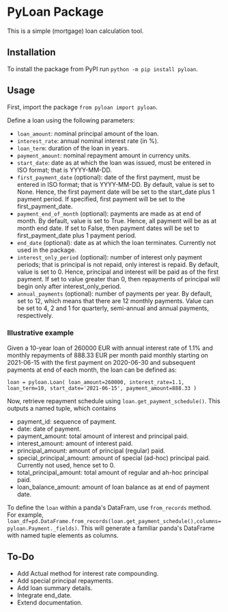 # PyLoan Package

This is a simple (mortgage) loan calculation tool.

## Installation

To install the package from PyPI run `python -m pip install pyloan`.

## Usage

First, import the package `from pyloan import pyloan`.

Define a loan using the following parameters:
* `loan_amount`: nominal principal amount of the loan.
* `interest_rate`: annual nominal interest rate (in %).
* `loan_term`: duration of the loan in years.
* `payment_amount`: nominal repayment amount in currency units.
* `start_date`: date as at which the loan was issued, must be entered in ISO format; that is YYYY-MM-DD.
* `first_payment_date` (optional): date of the first payment, must be entered in ISO format; that is YYYY-MM-DD. By default, value is set to None. Hence, the first payment date will be set to the start_date plus 1 payment period. If specified, first payment will be set to the first_payment_date.
* `payment_end_of_month` (optional): payments are made as at end of month. By default, value is set to True. Hence, all payment will be as at month end date. If set to False, then payment dates will be set to first_payment_date plus 1 payment period.
* `end_date` (optional): date as at which the loan terminates. Currently not used in the package.
* `interest_only_period` (optional): number of interest only payment periods; that is principal is not repaid, only interest is repaid. By default, value is set to 0. Hence, principal and interest will be paid as of the first payment. If set to value greater than 0, then repayments of principal will begin only after interest_only_period.
* `annual_payments` (optional): number of payments per year. By default, set to 12, which means that there are 12 monthly payments. Value can be set to 4, 2 and 1 for quarterly, semi-annual and annual payments, respectively.

### Illustrative example

Given a 10-year loan of 260000 EUR with annual interest rate of 1.1% and monthly repayments of 888.33 EUR per month paid monthly starting on 2021-06-15 with the first payment on 2020-06-30 and subsequent payments at end of each month, the loan can be defined as:

`loan = pyloan.Loan(
  loan_amount=260000,
  interest_rate=1.1,
  loan_term=10,
  start_date='2021-06-15',
  payment_amount=888.33
  )`

Now, retrieve repayment schedule using `loan.get_payment_schedule()`. This outputs a named tuple, which contains

* payment_id: sequence of payment.
* date: date of payment.
* payment_amount: total amount of interest and principal paid.
* interest_amount: amount of interest paid.
* principal_amount: amount of principal (regular) paid.
* special_principal_amount: amount of special (ad-hoc) principal paid. Currently not used, hence set to 0.
* total_principal_amount: total amount of regular and ah-hoc principal paid.
* loan_balance_amount: amount of loan balance as at end of payment date.

To define the `loan` within a panda's DataFram, use `from_records` method. For example, `loan_df=pd.DataFrame.from_records(loan.get_payment_schedule(),columns=pyloan.Payment._fields)`. This will generate a familiar panda's DataFrame with named tuple elements as columns.

## To-Do

* Add Actual method for interest rate compounding.
* Add special principal repayments.
* Add loan summary details.
* Integrate end_date.
* Extend documentation.
